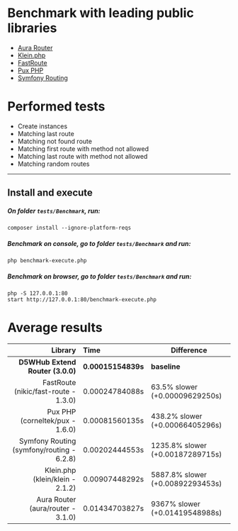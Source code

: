# Benchmark with leading public libraries
- [Aura Router](https://github.com/auraphp/Aura.Router)
- [Klein.php](https://github.com/klein/klein.php)
- [FastRoute](https://github.com/nikic/FastRoute)
- [Pux PHP](https://github.com/c9s/Pux)
- [Symfony Routing](https://github.com/symfony/routing)

# Performed tests 
- Create instances
- Matching last route
- Matching not found route
- Matching first route with method not allowed
- Matching last route with method not allowed
- Matching random routes

---

## Install and execute

##### On folder `tests/Benchmark`, run:
```shell
composer install --ignore-platform-reqs
```

##### Benchmark on console, go to folder `tests/Benchmark` and run:
```shell
php benchmark-execute.php
```

##### Benchmark on browser, go to folder `tests/Benchmark` and run:
```shell
php -S 127.0.0.1:80
start http://127.0.0.1:80/benchmark-execute.php
```

# Average results
|                                   Library | Time               | Difference                       |
|------------------------------------------:|:-------------------|----------------------------------|
|          **D5WHub Extend Router (3.0.0)** | **0.00015154839s** | **baseline**                     |
|      FastRoute (nikic/fast-route - 1.3.0) | 0.00024784088s     | 63.5% slower (+0.00009629250s)   |
|           Pux PHP (corneltek/pux - 1.6.0) | 0.00081560135s     | 438.2% slower (+0.00066405296s)  |
| Symfony Routing (symfony/routing - 6.2.8) | 0.00202444553s     | 1235.8% slower (+0.00187289715s) |
|           Klein.php (klein/klein - 2.1.2) | 0.00907448292s     | 5887.8% slower (+0.00892293453s) |
|         Aura Router (aura/router - 3.1.0) | 0.01434703827s     | 9367% slower (+0.01419548988s)   |
